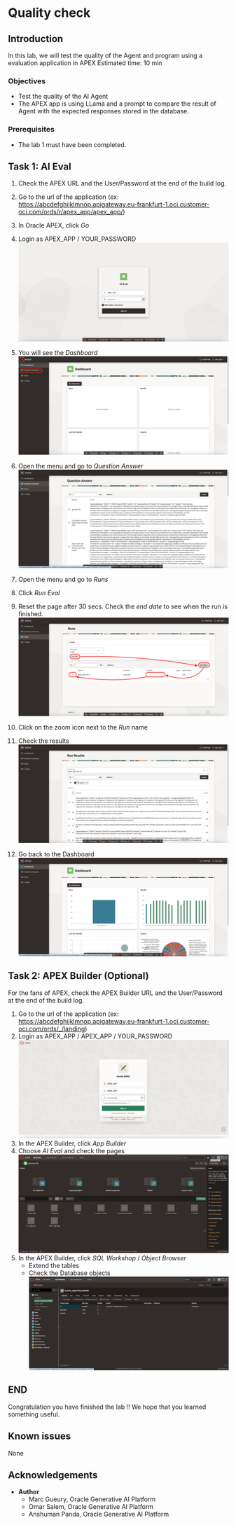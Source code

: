 # Quality check

## Introduction
In this lab, we will test the quality of the Agent and program using a evaluation application in APEX
Estimated time: 10 min

### Objectives

- Test the quality of the AI Agent
- The APEX app is using LLama and a prompt to compare the result of Agent with the expected responses stored in the database.

### Prerequisites
- The lab 1 must have been completed.

## Task 1: AI Eval

1. Check the APEX URL and the User/Password at the end of the build log.
    
1. Go to the url of the application (ex: https://abcdefghijklmnop.apigateway.eu-frankfurt-1.oci.customer-oci.com/ords/r/apex_app/apex_app/)
1. In Oracle APEX, click *Go*
1. Login as APEX\_APP / YOUR\_PASSWORD
    ![dashboard](images/llama-apex-login.png)    
1. You will see the *Dashboard*
    ![dashboard](images/llama-apex-dashboard.png)    
1. Open the menu and go to *Question Answer*
    ![qa](images/llama-apex-qa.png)    
1. Open the menu and go to *Runs*
1. Click *Run Eval*
1. Reset the page after 30 secs. Check the *end date* to see when the run is finished.
    ![run](images/llama-apex-run.png)    
1. Click on the zoom icon next to the *Run* name
1. Check the results
    ![results](images/llama-apex-results.png)    
1. Go back to the Dashboard
    ![dashboard](images/llama-apex-dashboard2.png)    


## Task 2: APEX Builder (Optional)

For the fans of APEX, check the APEX Builder URL and the User/Password at the end of the build log.
1. Go to the url of the application (ex: https://abcdefghijklmnop.apigateway.eu-frankfurt-1.oci.customer-oci.com/ords/_/landing)
1. Login as APEX\_APP / APEX\_APP / YOUR\_PASSWORD
    ![run](images/llama-apex-builder-login.png) 
1. In the APEX Builder, click *App Builder*
1. Choose *AI Eval* and check the pages
    ![run](images/llama-apex-builder-app.png) 
1. In the APEX Builder, click *SQL Workshop* / *Object Browser*
   - Extend the tables
   - Check the Database objects
    ![run](images/llama-apex-builder-db.png) 

## END

Congratulation you have finished the lab !!
We hope that you learned something useful.

## Known issues

None

## Acknowledgements

- **Author**
    - Marc Gueury, Oracle Generative AI Platform
    - Omar Salem, Oracle Generative AI Platform
    - Anshuman Panda, Oracle Generative AI Platform

